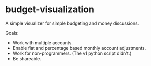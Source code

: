 # budget-visualization
A simple visualizer for simple budgeting and money discussions.

Goals:
* Work with multiple accounts.
* Enable flat and percentage based monthly account adjustments.
* Work for non-programmers. (The v1 python script didn't.)
* Be shareable.
